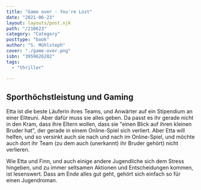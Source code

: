 ```yaml
---
title: "Game over - You're Lost"
date: "2021-06-23"
layout: layouts/post.njk
path: "/210623"
category: "Category"
posttype: "book"
author: "S. Mühlsteph"
cover: "./game-over.png"
isbn: "3959626282"
tags:
  - "thriller"

---
```

## Sporthöchstleistung und Gaming

Etta ist die beste Läuferin ihres Teams, und Anwärter auf ein Stipendium an einer Eliteuni. Aber dafür muss sie alles geben. Da passt es ihr gerade nicht in den Kram, dass ihre Eltern wollen, dass sie "einen Blick auf ihren kleinen Bruder hat", der gerade in einem Online-Spiel sich verliert. Aber Etta will helfen, und so versinkt auch sie nach und nach im Online-Spiel, und möchte auch dort ihr Team (zu dem auch (unerkannt) ihr Bruder gehört) nicht verlieren.

Wie Etta und Finn, und auch einige andere Jugendliche sich dem Stress hingeben, und zu immer seltsamen Aktionen und Entscheidungen kommen, ist lesenswert. Dass am Ende alles gut geht, gehört sich einfach so für einen Jugendroman.
